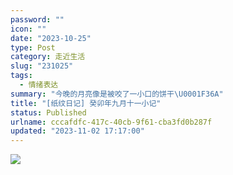 ```yaml
---
password: ""
icon: ""
date: "2023-10-25"
type: Post
category: 走近生活
slug: "231025"
tags:
  - 情绪表达
summary: "今晚的月亮像是被咬了一小口的饼干\U0001F36A"
title: "[纸纹日记] 癸卯年九月十一小记"
status: Published
urlname: cccafdfc-417c-40cb-9f61-cba3fd0b287f
updated: "2023-11-02 17:17:00"
---
```


![](https://bu.dusays.com/2023/10/25/653914daaceb3.jpg)
